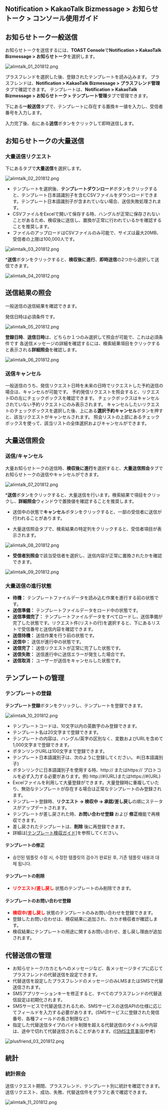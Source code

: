 ## Notification > KakaoTalk Bizmessage > お知らせトーク > コンソール使用ガイド

## お知らせトーク一般送信

お知らせトークを送信するには、**TOAST Console**で**Notification > KakaoTalk Bizmessage > お知らせトーク**を選択します。

![alimtalk_01_201812.png](https://static.toastoven.net/prod_alimtalk/alimtalk_01_201812.png)

プラスフレンドを選択した後、登録されたテンプレートを読み込みます。
プラスフレンドは、**Notification > KakaoTalk Bizmessage > プラスフレンド管理**タブで確認できます。
テンプレートは、**Notification > KakaoTalk Bizmessage > お知らせトーク > テンプレート管理**タブで管理できます。

下にある**一般送信**タブで、テンプレートに存在する置換キー値を入力し、受信者番号を入力します。

入力完了後、右にある**送信**ボタンをクリックして即時送信します。

## お知らせトークの大量送信

### 大量送信リクエスト

下にあるタブで**大量送信**を選択します。

![alimtalk_02_201812.png](https://static.toastoven.net/prod_alimtalk/alimtalk_02_201812.png)

* テンプレートを選択後、**テンプレートダウンロード**ボタンをクリックすると、テンプレート日本語識別子を含むCSVファイルをダウンロードできます。テンプレート日本語識別子が含まれていない場合、送信失敗処理されます。
* CSVファイルをExcelで開いて保存する時、ハングルが正常に保存されないことがあるため、検収後に送信し、置換が正常に行われているかを確認することを推奨します。
* ファイルのアップロードはCSVファイルのみ可能で、サイズは最大20MB、受信者の上限は100,000人です。

![alimtalk_03_201812.png](https://static.toastoven.net/prod_alimtalk/alimtalk_03_201812.png)

***送信**ボタンをクリックすると、**検収後に進行**、**即時送信**の2つから選択して送信できます。

![alimtalk_04_201812.png](https://static.toastoven.net/prod_alimtalk/alimtalk_04_201812.png)

## 送信結果の照会

一般送信の送信結果を確認できます。

発信日時は必須条件です。

![alimtalk_05_201812.png](https://static.toastoven.net/prod_alimtalk/alimtalk_05_201812.png)

**登録日時**、**送信日時**は、どちらか１つのみ選択して照会が可能で、これは必須条件です
各送信メッセージの詳細を確認するには、検索結果項目をクリックすると表示される**詳細照会**を確認します。

![alimtalk_06_201812.png](https://static.toastoven.net/prod_alimtalk/alimtalk_06_201812.png)

### 送信キャンセル

一般送信のうち、発信リクエスト日時を未来の日時でリクエストした予約送信の場合は、キャンセルが可能です。
予約発信リクエストを照会すると、リクエストIDの左にチェックボックスを確認できます。
チェックボックスはキャンセルされていない予約リクエストにのみ表示されます。
キャンセルしたいリクエストのチェックボックスを選択した後、上にある**選択予約キャンセル**ボタンを押すと、該当リクエストがキャンセルされます。
照会リストの上部にあるチェックボックスを使って、該当リストの全体選択およびキャンセルができます。

## 大量送信照会

### 送信/キャンセル

大量お知らせトークの送信時、**検収後に進行**を選択すると、**大量送信照会**タブでお知らせトークの送信やキャンセルができます。

![alimtalk_07_201812.png](https://static.toastoven.net/prod_alimtalk/alimtalk_07_201812.png)

***送信**ボタンをクリックすると、大量送信を行います。検索結果で項目をクリックし、**詳細照会**ウィンドウで置換値を確認することを推奨します。
* 送信中の状態で**キャンセル**ボタンをクリックすると、一部の受信者に送信が行われることがあります。

* 大量送信照会タブで、検索結果の特定列をクリックすると、受信者項目が表示されます。

![alimtalk_08_201812.png](https://static.toastoven.net/prod_alimtalk/alimtalk_08_201812.png)

* **受信者別照会**で該当受信者を選択し、送信内容が正常に置換されたかを確認できます。

![alimtalk_09_201812.png](https://static.toastoven.net/prod_alimtalk/alimtalk_09_201812.png)

### 大量送信の進行状態
  - <b>待機：</b> テンプレートファイルデータを読み込む作業を進行する前の状態です。
  - <b>送信準備：</b> テンプレートファイルデータをロード中の状態です。
  - <b>送信準備完了：</b> テンプレートファイルデータをすべてロードし、送信準備が完了した状態です。リクエスト件(リストの行)を選択すると、下にあるリストで受信番号と送信内容を確認できます。
  - <b>送信待機：</b> 送信作業を行う前の状態です。
  - <b>送信中：</b> 送信が進行中の状態です。
  - <b>送信完了：</b> 送信リクエストが正常に完了した状態です。
  - <b>送信失敗：</b> 送信進行中に送信エラーが発生した場合です。
  - <b>送信取消：</b> ユーザーが送信をキャンセルした状態です。


## テンプレートの管理

### テンプレートの登録

**テンプレート登録**ボタンをクリックし、テンプレートを登録できます。

![alimtalk_10_201812.png](https://static.toastoven.net/prod_alimtalk/alimtalk_10_201812.png)

* テンプレートコードは、10文字以内の英数字のみ登録できます。
* テンプレート名は20文字まで登録できます。
* テンプレートの内容は、ハングル/英字の区別なく、変数およびURLを含めて1,000文字まで登録できます。
* ボタンリンクURLは100文字まで登録できます。
* テンプレート日本語識別子は、次のように登録してください。 #{日本語識別子}
* ボタンリンクに日本語識別子を使用する時、http:// またはhttps:// プロトコルを必ず入力する必要があります。例) http://#{URL}またはhttps://#{URL}
* Excelファイルを利用して大量登録ができます。大量登録時に重複していたり、無効なテンプレートが存在する場合は正常なテンプレートのみ登録されます。
* テンプレート登録時、<b>リクエスト -> 検収中 -> 承認/差し戻し</b>の順にステータスがアップデートされます。
* テンプレートが差し戻された時、<b>お問い合わせ登録</b> および <b>修正</b>機能で再検収できます。
* 差し戻されたテンプレートは、<b>削除</b> 後に再登録できます。
* 詳細は[[テンプレート検収ガイド](https://www.bizmsg.kr/collected_statics/assets_landing/doc/alimtalk_template_guide.pdf)]を参照してください。

#### テンプレートの修正

* 승인된 템플릿 수정 시, 수정한 템플릿의 검수가 완료된 후, 기존 템플릿 내용과 대체 됩니다.

#### テンプレートの削除

* <b><span style="color:red">リクエスト/差し戻し</span></b> 状態のテンプレートのみ削除できます。

#### テンプレートのお問い合わせ登録

* <b><span style="color:red">検収中/差し戻し</span></b> 状態のテンプレートのみお問い合わせを登録できます。
* 登録したお問い合わせは、検収結果に追加され、カカオ検収者が確認します。
* 検収結果にテンプレートの用途に関するお問い合わせ、差し戻し理由が追加されます。

## 代替送信の管理

* お知らせトーク/カカともへのメッセージなど、各メッセージタイプに応じてプラスフレンドの代替送信を設定できます。
* 代替送信を設定したプラスフレンドのメッセージのみLMSまたはSMSで代替送信されます。
* SMSアプリケーションキーを修正すると、すべてのプラスフレンドの代替送信設定は初期化されます。
* SMSサービスで代替送信されるため、SMSサービスの送信APIの仕様に応じてフィールドを入力する必要があります。(SMSサービスに登録された発信番号、各種フィールドの長さ制限など)
* 指定した代替送信タイプのバイト制限を超える代替送信のタイトルや内容は、途中で切れて代替送信されることがあります。([[SMS注意事項](https://docs.toast.com/ko/Notification/SMS/ko/api-guide/#_1)]参考)

![plusfriend_03_201812.png](https://static.toastoven.net/prod_alimtalk/plusfriend_03_201904.png)


## 統計
### 統計照会

送信リクエスト期間、プラスフレンド、テンプレート別に統計を確認できます。
送信リクエスト、成功、失敗、代替送信件をグラフと表で確認できます。

![alimtalk_11_201812.png](https://static.toastoven.net/prod_alimtalk/alimtalk_11_201812.png)
